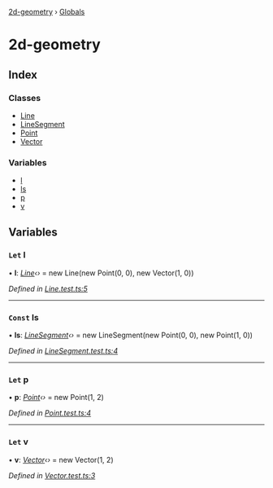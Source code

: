 [2d-geometry](README.md) › [Globals](globals.md)

# 2d-geometry

## Index

### Classes

* [Line](classes/line.md)
* [LineSegment](classes/linesegment.md)
* [Point](classes/point.md)
* [Vector](classes/vector.md)

### Variables

* [l](globals.md#let-l)
* [ls](globals.md#const-ls)
* [p](globals.md#let-p)
* [v](globals.md#let-v)

## Variables

### `Let` l

• **l**: *[Line](classes/line.md)‹›* = new Line(new Point(0, 0), new Vector(1, 0))

*Defined in [Line.test.ts:5](https://github.com/ruffythepirate/ts-geometry-2d/blob/73fa52f/src/Line.test.ts#L5)*

___

### `Const` ls

• **ls**: *[LineSegment](classes/linesegment.md)‹›* = new LineSegment(new Point(0, 0), new Point(1, 0))

*Defined in [LineSegment.test.ts:4](https://github.com/ruffythepirate/ts-geometry-2d/blob/73fa52f/src/LineSegment.test.ts#L4)*

___

### `Let` p

• **p**: *[Point](classes/point.md)‹›* = new Point(1, 2)

*Defined in [Point.test.ts:4](https://github.com/ruffythepirate/ts-geometry-2d/blob/73fa52f/src/Point.test.ts#L4)*

___

### `Let` v

• **v**: *[Vector](classes/vector.md)‹›* = new Vector(1, 2)

*Defined in [Vector.test.ts:3](https://github.com/ruffythepirate/ts-geometry-2d/blob/73fa52f/src/Vector.test.ts#L3)*
